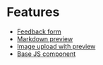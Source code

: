 # Features

* [Feedback form](feedback-form)
* [Markdown preview](markdown-preview)
* [Image upload with preview](image-upload-with-preview)
* [Base JS component](base-js-component)
